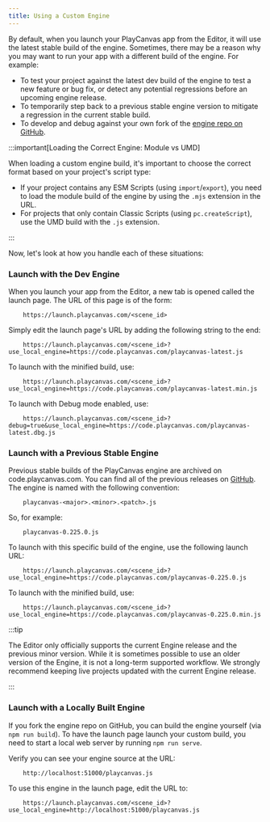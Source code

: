 ```yaml
---
title: Using a Custom Engine
---
```


By default, when you launch your PlayCanvas app from the Editor, it will use the latest stable build of the engine. Sometimes, there may be a reason why you may want to run your app with a different build of the engine. For example:

* To test your project against the latest dev build of the engine to test a new feature or bug fix, or detect any potential regressions before an upcoming engine release.
* To temporarily step back to a previous stable engine version to mitigate a regression in the current stable build.
* To develop and debug against your own fork of the [engine repo on GitHub][1].

:::important[Loading the Correct Engine: Module vs UMD]

When loading a custom engine build, it's important to choose the correct format based on your project's script type:

* If your project contains any ESM Scripts (using `import`/`export`), you need to load the module build of the engine by using the `.mjs` extension in the URL.
* For projects that only contain Classic Scripts (using `pc.createScript`), use the UMD build with the `.js` extension.

:::

Now, let's look at how you handle each of these situations:

### Launch with the Dev Engine

When you launch your app from the Editor, a new tab is opened called the launch page. The URL of this page is of the form:

```none
    https://launch.playcanvas.com/<scene_id>
```

Simply edit the launch page's URL by adding the following string to the end:

```none
    https://launch.playcanvas.com/<scene_id>?use_local_engine=https://code.playcanvas.com/playcanvas-latest.js
```

To launch with the minified build, use:

```none
    https://launch.playcanvas.com/<scene_id>?use_local_engine=https://code.playcanvas.com/playcanvas-latest.min.js
```

To launch with Debug mode enabled, use:

```none
    https://launch.playcanvas.com/<scene_id>?debug=true&use_local_engine=https://code.playcanvas.com/playcanvas-latest.dbg.js
```

### Launch with a Previous Stable Engine

Previous stable builds of the PlayCanvas engine are archived on code.playcanvas.com. You can find all of the previous releases on [GitHub][2]. The engine is named with the following convention:

```none
    playcanvas-<major>.<minor>.<patch>.js
```

So, for example:

```none
    playcanvas-0.225.0.js
```

To launch with this specific build of the engine, use the following launch URL:

```none
    https://launch.playcanvas.com/<scene_id>?use_local_engine=https://code.playcanvas.com/playcanvas-0.225.0.js
```

To launch with the minified build, use:

```none
    https://launch.playcanvas.com/<scene_id>?use_local_engine=https://code.playcanvas.com/playcanvas-0.225.0.min.js
```

:::tip

The Editor only officially supports the current Engine release and the previous minor version. While it is sometimes possible to use an older version of the Engine, it is not a long-term supported workflow. We strongly recommend keeping live projects updated with the current Engine release.

:::

### Launch with a Locally Built Engine

If you fork the engine repo on GitHub, you can build the engine yourself (via `npm run build`). To have the launch page launch your custom build, you need to start a local web server by running `npm run serve`.

Verify you can see your engine source at the URL:

```none
    http://localhost:51000/playcanvas.js
```

To use this engine in the launch page, edit the URL to:

```none
    https://launch.playcanvas.com/<scene_id>?use_local_engine=http://localhost:51000/playcanvas.js
```

[1]: https://github.com/playcanvas/engine
[2]: https://github.com/playcanvas/engine/releases
